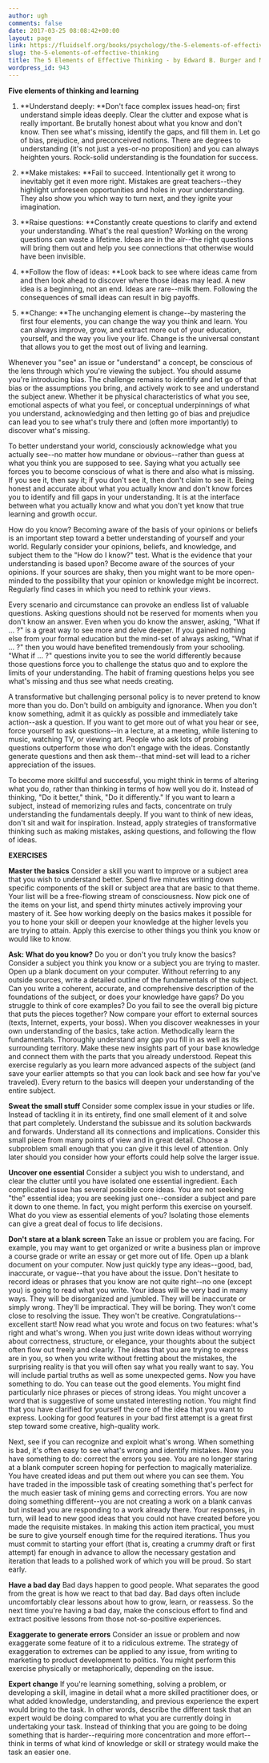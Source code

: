 ```yaml
---
author: ugh
comments: false
date: 2017-03-25 08:08:42+00:00
layout: page
link: https://fluidself.org/books/psychology/the-5-elements-of-effective-thinking/
slug: the-5-elements-of-effective-thinking
title: The 5 Elements of Effective Thinking - by Edward B. Burger and Michael Starbird
wordpress_id: 943
---
```


**Five elements of thinking and learning**



	
  1. **Understand deeply: **Don't face complex issues head-on; first understand simple ideas deeply. Clear the clutter and expose what is really important. Be brutally honest about what you know and don't know. Then see what's missing, identify the gaps, and fill them in. Let go of bias, prejudice, and preconceived notions. There are degrees to understanding (it's not just a yes-or-no proposition) and you can always heighten yours. Rock-solid understanding is the foundation for success.


	
  2. **Make mistakes: **Fail to succeed. Intentionally get it wrong to inevitably get it even more right. Mistakes are great teachers--they highlight unforeseen opportunities and holes in your understanding. They also show you which way to turn next, and they ignite your imagination.


	
  3. **Raise questions: **Constantly create questions to clarify and extend your understanding. What's the real question? Working on the wrong questions can waste a lifetime. Ideas are in the air--the right questions will bring them out and help you see connections that otherwise would have been invisible.


	
  4. **Follow the flow of ideas: **Look back to see where ideas came from and then look ahead to discover where those ideas may lead. A new idea is a beginning, not an end. Ideas are rare--milk them. Following the consequences of small ideas can result in big payoffs.


	
  5. **Change: **The unchanging element is change--by mastering the first four elements, you can change the way you think and learn. You can always improve, grow, and extract more out of your education, yourself, and the way you live your life. Change is the universal constant that allows you to get the most out of living and learning.


 
Whenever you "see" an issue or "understand" a concept, be conscious of the lens through which you're viewing the subject. You should assume you're introducing bias. The challenge remains to identify and let go of that bias or the assumptions you bring, and actively work to see and understand the subject anew. Whether it be physical characteristics of what you see, emotional aspects of what you feel, or conceptual underpinnings of what you understand, acknowledging and then letting go of bias and prejudice can lead you to see what's truly there and (often more importantly) to discover what's missing.
 
To better understand your world, consciously acknowledge what you actually see--no matter how mundane or obvious--rather than guess at what you think you are supposed to see. Saying what you actually see forces you to become conscious of what is there and also what is missing. If you see it, then say it; if you don't see it, then don't claim to see it. Being honest and accurate about what you actually know and don't know forces you to identify and fill gaps in your understanding. It is at the interface between what you actually know and what you don't yet know that true learning and growth occur.
 
How do you know? Becoming aware of the basis of your opinions or beliefs is an important step toward a better understanding of yourself and your world. Regularly consider your opinions, beliefs, and knowledge, and subject them to the "How do I know?" test. What is the evidence that your understanding is based upon? Become aware of the sources of your opinions. If your sources are shaky, then you might want to be more open-minded to the possibility that your opinion or knowledge might be incorrect. Regularly find cases in which you need to rethink your views.
 
Every scenario and circumstance can provoke an endless list of valuable questions. Asking questions should not be reserved for moments when you don't know an answer. Even when you do know the answer, asking, "What if … ?" is a great way to see more and delve deeper. If you gained nothing else from your formal education but the mind-set of always asking, "What if … ?" then you would have benefited tremendously from your schooling. "What if … ?" questions invite you to see the world differently because those questions force you to challenge the status quo and to explore the limits of your understanding. The habit of framing questions helps you see what's missing and thus see what needs creating.
 
A transformative but challenging personal policy is to never pretend to know more than you do. Don't build on ambiguity and ignorance. When you don't know something, admit it as quickly as possible and immediately take action--ask a question. If you want to get more out of what you hear or see, force yourself to ask questions--in a lecture, at a meeting, while listening to music, watching TV, or viewing art. People who ask lots of probing questions outperform those who don't engage with the ideas. Constantly generate questions and then ask them--that mind-set will lead to a richer appreciation of the issues.
 
To become more skillful and successful, you might think in terms of altering what you do, rather than thinking in terms of how well you do it. Instead of thinking, "Do it better," think, "Do it differently." If you want to learn a subject, instead of memorizing rules and facts, concentrate on truly understanding the fundamentals deeply. If you want to think of new ideas, don't sit and wait for inspiration. Instead, apply strategies of transformative thinking such as making mistakes, asking questions, and following the flow of ideas.
 
 
**EXERCISES**
 
**Master the basics**
Consider a skill you want to improve or a subject area that you wish to understand better. Spend five minutes writing down specific components of the skill or subject area that are basic to that theme. Your list will be a free-flowing stream of consciousness. Now pick one of the items on your list, and spend thirty minutes actively improving your mastery of it. See how working deeply on the basics makes it possible for you to hone your skill or deepen your knowledge at the higher levels you are trying to attain. Apply this exercise to other things you think you know or would like to know.

**Ask: What do you know?**
Do you or don't you truly know the basics? Consider a subject you think you know or a subject you are trying to master. Open up a blank document on your computer. Without referring to any outside sources, write a detailed outline of the fundamentals of the subject. Can you write a coherent, accurate, and comprehensive description of the foundations of the subject, or does your knowledge have gaps? Do you struggle to think of core examples? Do you fail to see the overall big picture that puts the pieces together? Now compare your effort to external sources (texts, Internet, experts, your boss). When you discover weaknesses in your own understanding of the basics, take action. Methodically learn the fundamentals. Thoroughly understand any gap you fill in as well as its surrounding territory. Make these new insights part of your base knowledge and connect them with the parts that you already understood. Repeat this exercise regularly as you learn more advanced aspects of the subject (and save your earlier attempts so that you can look back and see how far you've traveled). Every return to the basics will deepen your understanding of the entire subject.

**Sweat the small stuff** 
Consider some complex issue in your studies or life. Instead of tackling it in its entirety, find one small element of it and solve that part completely. Understand the subissue and its solution backwards and forwards. Understand all its connections and implications. Consider this small piece from many points of view and in great detail. Choose a subproblem small enough that you can give it this level of attention. Only later should you consider how your efforts could help solve the larger issue.

**Uncover one essential** 
Consider a subject you wish to understand, and clear the clutter until you have isolated one essential ingredient. Each complicated issue has several possible core ideas. You are not seeking "the" essential idea; you are seeking just one--consider a subject and pare it down to one theme. In fact, you might perform this exercise on yourself. What do you view as essential elements of you? Isolating those elements can give a great deal of focus to life decisions.

**Don't stare at a blank screen** 
Take an issue or problem you are facing. For example, you may want to get organized or write a business plan or improve a course grade or write an essay or get more out of life. Open up a blank document on your computer. Now just quickly type any ideas--good, bad, inaccurate, or vague--that you have about the issue. Don't hesitate to record ideas or phrases that you know are not quite right--no one (except you) is going to read what you write. Your ideas will be very bad in many ways. They will be disorganized and jumbled. They will be inaccurate or simply wrong. They'll be impractical. They will be boring. They won't come close to resolving the issue. They won't be creative. Congratulations--excellent start! Now read what you wrote and focus on two features: what's right and what's wrong. When you just write down ideas without worrying about correctness, structure, or elegance, your thoughts about the subject often flow out freely and clearly. The ideas that you are trying to express are in you, so when you write without fretting about the mistakes, the surprising reality is that you will often say what you really want to say. You will include partial truths as well as some unexpected gems. Now you have something to do. You can tease out the good elements. You might find particularly nice phrases or pieces of strong ideas. You might uncover a word that is suggestive of some unstated interesting notion. You might find that you have clarified for yourself the core of the idea that you want to express. Looking for good features in your bad first attempt is a great first step toward some creative, high-quality work. 

Next, see if you can recognize and exploit what's wrong. When something is bad, it's often easy to see what's wrong and identify mistakes. Now you have something to do: correct the errors you see. You are no longer staring at a blank computer screen hoping for perfection to magically materialize. You have created ideas and put them out where you can see them. You have traded in the impossible task of creating something that's perfect for the much easier task of mining gems and correcting errors. You are now doing something different--you are not creating a work on a blank canvas but instead you are responding to a work already there. Your responses, in turn, will lead to new good ideas that you could not have created before you made the requisite mistakes. In making this action item practical, you must be sure to give yourself enough time for the required iterations. Thus you must commit to starting your effort (that is, creating a crummy draft or first attempt) far enough in advance to allow the necessary gestation and iteration that leads to a polished work of which you will be proud. So start early.

**Have a bad day**
Bad days happen to good people. What separates the good from the great is how we react to that bad day. Bad days often include uncomfortably clear lessons about how to grow, learn, or reassess. So the next time you're having a bad day, make the conscious effort to find and extract positive lessons from those not-so-positive experiences.

**Exaggerate to generate errors**
Consider an issue or problem and now exaggerate some feature of it to a ridiculous extreme. The strategy of exaggeration to extremes can be applied to any issue, from writing to marketing to product development to politics. You might perform this exercise physically or metaphorically, depending on the issue.

**Expert change**
If you're learning something, solving a problem, or developing a skill, imagine in detail what a more skilled practitioner does, or what added knowledge, understanding, and previous experience the expert would bring to the task. In other words, describe the different task that an expert would be doing compared to what you are currently doing in undertaking your task. Instead of thinking that you are going to be doing something that is harder--requiring more concentration and more effort--think in terms of what kind of knowledge or skill or strategy would make the task an easier one.
